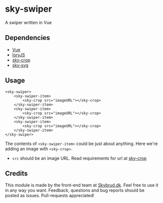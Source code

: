 # sky-swiper

A swiper written in Vue

## Dependencies

- [Vue](https://vuejs.org/)
- [loryJS](https://github.com/meandmax/lory/)
- [sky-crop](https://github.com/skybrud/sky-crop/)
- [sky-svg](https://github.com/skybrud/sky-svg/)

## Usage

```
<sky-swiper>
	<sky-swiper-item>
		<sky-crop src="imageURL"></sky-crop>
	</sky-swiper-item>
	<sky-swiper-item>
		<sky-crop src="imageURL"></sky-crop>
	</sky-swiper-item>
	<sky-swiper-item>
		<sky-crop src="imageURL"></sky-crop>
	</sky-swiper-item>
</sky-swiper>
```

The contents of `<sky-swiper-item>` could be just about anything. Here we're adding an image with `<sky-crop>`.

- `src` should be an image URL. Read requirements for url at [sky-crop](https://github.com/skybrud/sky-crop/)

## Credits

This module is made by the front-end team at [Skybrud.dk](http://www.skybrud.dk/).
Feel free to use it in any way you want. Feedback, questions and bug reports should be posted as issues. Pull-requests appreciated!
